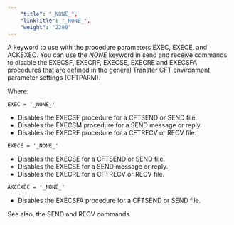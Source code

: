 ```yaml
---
    "title": "_NONE_",
    "linkTitle": "_NONE_",
    "weight": "2280"
---
```

A keyword to use with the procedure parameters EXEC, EXECE, and ACKEXEC. You can use the _NONE_ keyword in send and receive commands to disable the EXECSF, EXECRF, EXECSE, EXECRE and EXECSFA procedures that are defined in the general Transfer CFT environment parameter settings (CFTPARM).

Where:

`EXEC = '_NONE_'`

- Disables the EXECSF procedure for a CFTSEND or SEND file.
- Disables the EXECSM procedure for a SEND message or reply.
- Disables the EXECRF procedure for a CFTRECV or RECV file.

`EXECE = '_NONE_'`

- Disables the EXECSE for a CFTSEND or SEND file.
- Disables the EXECSE for a SEND message or reply.
- Disables the EXECRE for a CFTRECV or RECV file.

`AKCEXEC = '_NONE_'`

- Disables the EXECSFA procedure for a CFTSEND or SEND file.

See also, the SEND and RECV commands.
